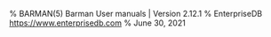 % BARMAN(5) Barman User manuals | Version 2.12.1
% EnterpriseDB <https://www.enterprisedb.com>
% June 30, 2021
